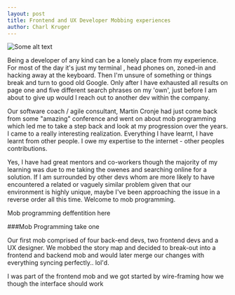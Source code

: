 ```yaml
---
layout: post
title: Frontend and UX Developer Mobbing experiences
author: Charl Kruger
---
```


<img src="{{ site.baseurl }}/images/it-works.jpg" alt="Some alt text" class="image-align-right img-responsive" />

Being a developer of any kind can be a lonely place from my experience. For most of the day it's just my terminal
, head phones on, zoned-in and hacking away at the keyboard. Then I'm unsure of something or things break and turn to good old Google.
Only after I have exhausted all results on page one and five different search phrases on my 'own', just before I am about to give up would I reach out
to another dev within the company.

Our software coach / agile consultant, Martin Cronje had just come back from some "amazing" conference and went on about
 mob programming which led me to take a step back and look at my progression over the years. I came to a really interesting
 realization. Everything I have learnt, I have learnt from other people. I owe my expertise to the internet - other peoples contributions.

Yes, I have had great mentors and co-workers though the majority of my learning was due to me taking the owenes and searching online for a solution.
If I am surrounded by other devs whom are more likely to have encountered a related or vaguely similar problem given that our environment is highly unique,
maybe I've been approaching the issue in a reverse order all this time. Welcome to mob programming.

Mob programming deffentition here

###Mob Programming take one

Our first mob comprised of four back-end devs, two frontend devs and a UX designer. We mobbed the story map and decided to break-out
into a frontend and backend mob and would later merge our changes with everything syncing perfectly.. lol'd.

I was part of the frontend mob and we got started by wire-framing how we though the interface should work










